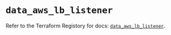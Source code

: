 # `data_aws_lb_listener`

Refer to the Terraform Registory for docs: [`data_aws_lb_listener`](https://registry.terraform.io/providers/hashicorp/aws/3.76.1/docs/data-sources/lb_listener).
